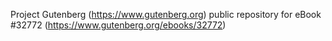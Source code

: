 Project Gutenberg (https://www.gutenberg.org) public repository for eBook #32772 (https://www.gutenberg.org/ebooks/32772)
